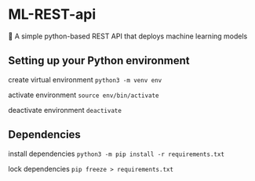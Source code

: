 # ML-REST-api

🐍 A simple python-based REST API that deploys machine learning models

## Setting up your Python environment

create virtual environment
`python3 -m venv env`

activate environment
`source env/bin/activate`

deactivate environment
`deactivate`

## Dependencies

install dependencies
`python3 -m pip install -r requirements.txt`

lock dependencies
`pip freeze > requirements.txt`

